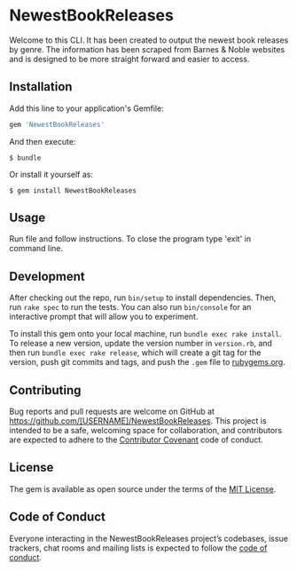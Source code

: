 # NewestBookReleases

Welcome to this CLI. It has been created to output the newest book releases by genre. The information has been scraped from Barnes & Noble websites and is designed to be more straight forward and easier to access.

## Installation

Add this line to your application's Gemfile:

```ruby
gem 'NewestBookReleases'
```

And then execute:

    $ bundle

Or install it yourself as:

    $ gem install NewestBookReleases

## Usage

Run file and follow instructions. To close the program type 'exit' in command line.

## Development

After checking out the repo, run `bin/setup` to install dependencies. Then, run `rake spec` to run the tests. You can also run `bin/console` for an interactive prompt that will allow you to experiment.

To install this gem onto your local machine, run `bundle exec rake install`. To release a new version, update the version number in `version.rb`, and then run `bundle exec rake release`, which will create a git tag for the version, push git commits and tags, and push the `.gem` file to [rubygems.org](https://rubygems.org).

## Contributing

Bug reports and pull requests are welcome on GitHub at https://github.com/[USERNAME]/NewestBookReleases. This project is intended to be a safe, welcoming space for collaboration, and contributors are expected to adhere to the [Contributor Covenant](http://contributor-covenant.org) code of conduct.

## License

The gem is available as open source under the terms of the [MIT License](https://opensource.org/licenses/MIT).

## Code of Conduct

Everyone interacting in the NewestBookReleases project’s codebases, issue trackers, chat rooms and mailing lists is expected to follow the [code of conduct](https://github.com/[USERNAME]/NewestBookReleases/blob/master/CODE_OF_CONDUCT.md).
